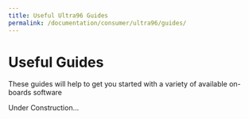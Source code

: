 ```yaml
---
title: Useful Ultra96 Guides
permalink: /documentation/consumer/ultra96/guides/
---
```


# Useful Guides

These guides will help to get you started with a variety of available on-boards software

Under Construction...
